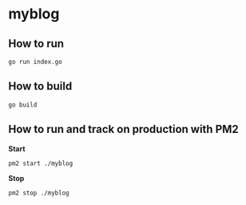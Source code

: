# myblog

## How to run

```
go run index.go
```

## How to build

```
go build
```

## How to run and track on production with PM2
**Start**
```
pm2 start ./myblog
```

**Stop**
```
pm2 stop ./myblog
```